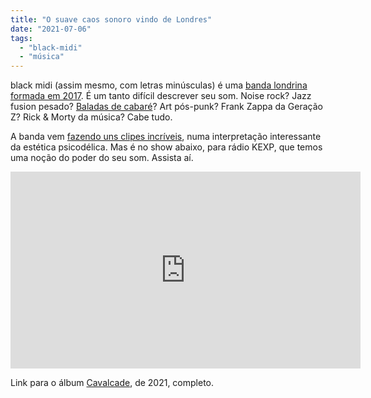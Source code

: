 ```yaml
---
title: "O suave caos sonoro vindo de Londres"
date: "2021-07-06"
tags: 
  - "black-midi"
  - "música"
---
```


black midi (assim mesmo, com letras minúsculas) é uma [banda londrina formada em 2017](https://en.wikipedia.org/wiki/Black_Midi "black midi na Wikipedia"). É um tanto difícil descrever seu som. Noise rock? Jazz fusion pesado? [Baladas de cabaré](https://youtu.be/t-GM18LE1lA "black midi tocando Marlene Dietrich")? Art pós-punk? Frank Zappa da Geração Z? Rick & Morty da música? Cabe tudo.

A banda vem [fazendo uns clipes incríveis](https://www.youtube.com/watch?v=GT0nSp8lUws "black midi clipe oficial"), numa interpretação interessante da estética psicodélica. Mas é no show abaixo, para rádio KEXP, que temos uma noção do poder do seu som. Assista aí.

<iframe width="560" height="315" src="https://www.youtube.com/embed/ebrpRKUMcss" title="YouTube video player" frameborder="0" allow="accelerometer; autoplay; clipboard-write; encrypted-media; gyroscope; picture-in-picture" allowfullscreen></iframe>

Link para o álbum [Cavalcade](https://www.youtube.com/playlist?list=PLSBWvYm8t6ubHLMXM9QS4RaIQOLxZBahU "Link pro disco Cavalcade"), de 2021, completo.
